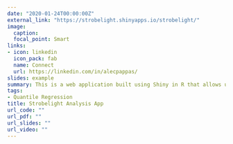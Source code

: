 ```yaml
---
date: "2020-01-24T00:00:00Z"
external_link: "https://strobelight.shinyapps.io/strobelight/"
image:
  caption: 
  focal_point: Smart
links:
- icon: linkedin
  icon_pack: fab
  name: Connect
  url: https://linkedin.com/in/alecpappas/
slides: example
summary: This is a web application built using Shiny in R that allows users to run and download quantile regression analyses without coding.
tags:
- Quantile Regression
title: Strobelight Analysis App
url_code: ""
url_pdf: ""
url_slides: ""
url_video: ""
---
```

